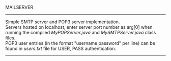 MAILSERVER
******************************************************
 Simple SMTP server and POP3 server implementation.                                                                                                 
Servers hosted on localhost, enter server port number as arg[0] when running the compiled _MyPOPServer.java_ and _MySMTPServer.java_ class files.  
 POP3 user entries (in the format "username password" per line) can be found in _users.txt_ file for USER, PASS authentication.                     
***************************************************
